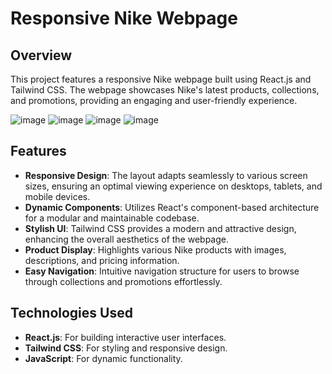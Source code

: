 # Responsive Nike Webpage

## Overview

This project features a responsive Nike webpage built using React.js and Tailwind CSS. The webpage showcases Nike's latest products, collections, and promotions, providing an engaging and user-friendly experience.

![image](https://github.com/user-attachments/assets/9de6d4eb-6a54-4f23-bc0e-a05bf5ebecad)
![image](https://github.com/user-attachments/assets/ac585937-a465-4ec4-b478-64655d86531f)
![image](https://github.com/user-attachments/assets/08af8a79-e43d-44fd-8338-02e36ee03a4e)
![image](https://github.com/user-attachments/assets/e13df988-02a2-4b56-942a-930cb52fcba5)



## Features

- **Responsive Design**: The layout adapts seamlessly to various screen sizes, ensuring an optimal viewing experience on desktops, tablets, and mobile devices.
- **Dynamic Components**: Utilizes React's component-based architecture for a modular and maintainable codebase.
- **Stylish UI**: Tailwind CSS provides a modern and attractive design, enhancing the overall aesthetics of the webpage.
- **Product Display**: Highlights various Nike products with images, descriptions, and pricing information.
- **Easy Navigation**: Intuitive navigation structure for users to browse through collections and promotions effortlessly.

## Technologies Used

- **React.js**: For building interactive user interfaces.
- **Tailwind CSS**: For styling and responsive design.
- **JavaScript**: For dynamic functionality.

